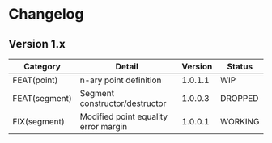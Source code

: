# Changelog

## Version 1.x

| Category      | Detail                               | Version | Status  |
| ------------- | ------------------------------------ | ------- | ------- |
|FEAT(point) | n-ary point definition | 1.0.1.1 | WIP |
| FEAT(segment) | Segment constructor/destructor       | 1.0.0.3 | DROPPED     |
| FIX(segment)  | Modified point equality error margin | 1.0.0.1 | WORKING |